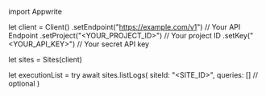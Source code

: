 import Appwrite

let client = Client()
    .setEndpoint("https://example.com/v1") // Your API Endpoint
    .setProject("<YOUR_PROJECT_ID>") // Your project ID
    .setKey("<YOUR_API_KEY>") // Your secret API key

let sites = Sites(client)

let executionList = try await sites.listLogs(
    siteId: "<SITE_ID>",
    queries: [] // optional
)

